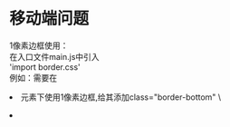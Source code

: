 # 移动端问题

1像素边框使用：\
在入口文件main.js中引入\
'import border.css'\
例如：需要在<li>元素下使用1像素边框,给其添加class="border-bottom" \
  <li class="border-bottom"></li>
